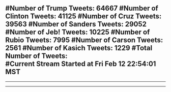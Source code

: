 #Number of Trump Tweets: 64667
#Number of Clinton Tweets: 41125
#Number of Cruz Tweets: 39563
#Number of Sanders Tweets: 29052
#Number of Jeb! Tweets: 10225
#Number of Rubio Tweets: 7995
#Number of Carson Tweets: 2561
#Number of Kasich Tweets: 1229
#Total Number of Tweets:  
#Current Stream Started at Fri Feb 12 22:54:01 MST
---
---
---

